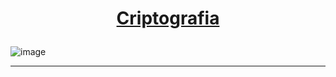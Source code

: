 <h1 align="center">
  
  [Criptografia](https://github.com/nrxschool/bootcamp-optimism/tree/main/week1/day3)

###

![image](https://github.com/AndreCoutinhom/blockchain_bootcamp/assets/91290799/b144e478-d63a-441c-8a97-5f1407343ea8)

</h1>

---
